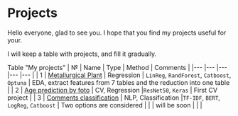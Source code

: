 # Projects
Hello everyone, glad to see you. I hope that you find my projects useful for your.

I will keep a table with projects, and fill it gradually.

Table "My projects"
| №   | Name  | Type  | Method  | Comments  |
|---	|---	|---  |---	|---	|
| 1 | [Metallurgical Plant](1/project_16.ipynb) | Regression  | `LinReg`, `RandForest`, `Catboost`, `Optuna` | EDA, extract features from 7 tables and the reduction into one table |
| 2 | [Age prediction by foto](2/project_14.ipynb)   	| CV, Regression  |`ResNet50`, `Keras`  | First CV project    	|
| 3 | [Comments classification](3/project_12.ipynb)   	| NLP, Classification  |`TF-IDF`, `BERT`, `LogReg`, `Catboost`  | Two options are considered    	|
|   	| will be soon  	|   	|   	|
